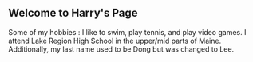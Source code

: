 ## Welcome to Harry's Page

Some of my hobbies :
I like to swim, play tennis, and play video games. I attend Lake Region High School in the upper/mid parts of Maine. Additionally, my last name used to be Dong but was 
changed to Lee. 
